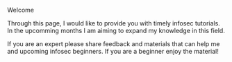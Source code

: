 Welcome

Through this page, I would like to provide you with timely infosec tutorials. In the upcomming months I am aiming to expand my knowledge in this field. 

If you are an expert please share feedback and materials that can help me and upcoming infosec beginners. If you are a beginner enjoy the material!
